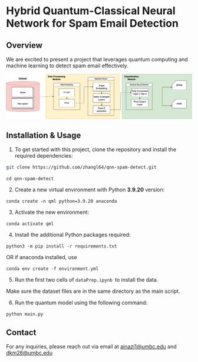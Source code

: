 # Hybrid Quantum-Classical Neural Network for Spam Email Detection

## Overview
We are excited to present a project that leverages quantum computing and machine learning to detect spam email effectively.

![Quantum_Spam_diagram.png](Quantum_Spam_diagram.png "pipeline")


## Installation & Usage

1. To get started with this project, clone the repository and install the required dependencies:

```bash
git clone https://github.com/zhangl64/qnn-spam-detect.git
```
```
cd qnn-spam-detect
```
2. Create a new virtual environment with Python **3.9.20** version: 
```
conda create -n qml python=3.9.20 anaconda
```
3. Activate the new environment: 
```
conda activate qml
```
4. Install the additional Python packages required:

```
python3 -m pip install -r requirements.txt
```
OR if anaconda installed, use 
```
conda env create -f environment.yml
```

5. Run the first two cells of ```dataPrep.ipynb ```to install the data.

Make sure the dataset files are in the same directory as the main script.

6. Run the quantum model using the following command:

```
python main.py
```
<!--
## Citation
If you use this project or its findings, please cite it as follows:

```

```
-->


## Contact
For any inquiries, please reach out via email at ainazj1@umbc.edu and dkm26@umbc.edu
